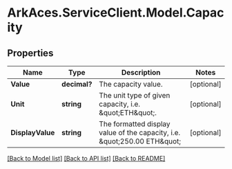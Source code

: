 # ArkAces.ServiceClient.Model.Capacity
## Properties

Name | Type | Description | Notes
------------ | ------------- | ------------- | -------------
**Value** | **decimal?** | The capacity value. | [optional] 
**Unit** | **string** | The unit type of given capacity, i.e. \&quot;ETH\&quot;. | [optional] 
**DisplayValue** | **string** | The formatted display value of the capacity, i.e. \&quot;250.00 ETH\&quot; | [optional] 

[[Back to Model list]](../README.md#documentation-for-models) [[Back to API list]](../README.md#documentation-for-api-endpoints) [[Back to README]](../README.md)


